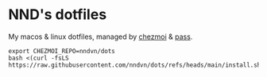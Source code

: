 # NND's dotfiles

My macos & linux dotfiles, managed by [chezmoi](https://www.chezmoi.io/) & [pass](https://www.passwordstore.org/).

```
export CHEZMOI_REPO=nndvn/dots
bash <(curl -fsLS https://raw.githubusercontent.com/nndvn/dots/refs/heads/main/install.sh)
```
